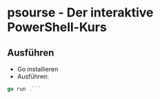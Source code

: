 # psourse - Der interaktive PowerShell-Kurs

## Ausführen
 - Go installieren
 - Ausführen:
```go mod tidy
go run .```
